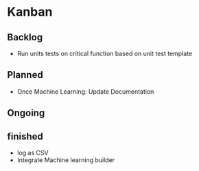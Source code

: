 # Kanban



## Backlog

* Run units tests on critical function based on unit test template



## Planned

* Once Machine Learning: Update Documentation


## Ongoing




## finished

* log as CSV
* Integrate Machine learning builder


